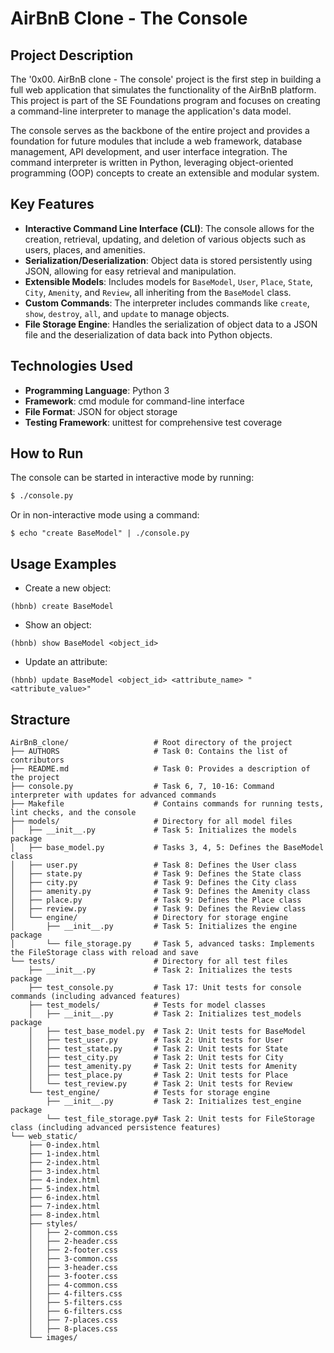# AirBnB Clone - The Console

## Project Description
The '0x00. AirBnB clone - The console' project is the first step in building a full web application that simulates the functionality of the AirBnB platform. This project is part of the SE Foundations program and focuses on creating a command-line interpreter to manage the application's data model.

The console serves as the backbone of the entire project and provides a foundation for future modules that include a web framework, database management, API development, and user interface integration. The command interpreter is written in Python, leveraging object-oriented programming (OOP) concepts to create an extensible and modular system.

## Key Features
- **Interactive Command Line Interface (CLI)**: The console allows for the creation, retrieval, updating, and deletion of various objects such as users, places, and amenities.
- **Serialization/Deserialization**: Object data is stored persistently using JSON, allowing for easy retrieval and manipulation.
- **Extensible Models**: Includes models for `BaseModel`, `User`, `Place`, `State`, `City`, `Amenity`, and `Review`, all inheriting from the `BaseModel` class.
- **Custom Commands**: The interpreter includes commands like `create`, `show`, `destroy`, `all`, and `update` to manage objects.
- **File Storage Engine**: Handles the serialization of object data to a JSON file and the deserialization of data back into Python objects.

## Technologies Used
- **Programming Language**: Python 3
- **Framework**: cmd module for command-line interface
- **File Format**: JSON for object storage
- **Testing Framework**: unittest for comprehensive test coverage

## How to Run
The console can be started in interactive mode by running:
```bash
$ ./console.py
```
Or in non-interactive mode using a command:
```
$ echo "create BaseModel" | ./console.py
```

## Usage Examples
- Create a new object:
```
(hbnb) create BaseModel
```
- Show an object:
```
(hbnb) show BaseModel <object_id>
```
- Update an attribute:
```
(hbnb) update BaseModel <object_id> <attribute_name> "<attribute_value>"
```

## Stracture
```
AirBnB_clone/                   # Root directory of the project
├── AUTHORS                     # Task 0: Contains the list of contributors
├── README.md                   # Task 0: Provides a description of the project
├── console.py                  # Task 6, 7, 10-16: Command interpreter with updates for advanced commands
├── Makefile                    # Contains commands for running tests, lint checks, and the console
├── models/                     # Directory for all model files
│   ├── __init__.py             # Task 5: Initializes the models package
│   ├── base_model.py           # Tasks 3, 4, 5: Defines the BaseModel class
│   ├── user.py                 # Task 8: Defines the User class
│   ├── state.py                # Task 9: Defines the State class
│   ├── city.py                 # Task 9: Defines the City class
│   ├── amenity.py              # Task 9: Defines the Amenity class
│   ├── place.py                # Task 9: Defines the Place class
│   ├── review.py               # Task 9: Defines the Review class
│   └── engine/                 # Directory for storage engine
│       ├── __init__.py         # Task 5: Initializes the engine package
│       └── file_storage.py     # Task 5, advanced tasks: Implements the FileStorage class with reload and save
└── tests/                      # Directory for all test files
    ├── __init__.py             # Task 2: Initializes the tests package
    ├── test_console.py         # Task 17: Unit tests for console commands (including advanced features)
    ├── test_models/            # Tests for model classes
    │   ├── __init__.py         # Task 2: Initializes test_models package
    │   ├── test_base_model.py  # Task 2: Unit tests for BaseModel
    │   ├── test_user.py        # Task 2: Unit tests for User
    │   ├── test_state.py       # Task 2: Unit tests for State
    │   ├── test_city.py        # Task 2: Unit tests for City
    │   ├── test_amenity.py     # Task 2: Unit tests for Amenity
    │   ├── test_place.py       # Task 2: Unit tests for Place
    │   └── test_review.py      # Task 2: Unit tests for Review
    └── test_engine/            # Tests for storage engine
        ├── __init__.py         # Task 2: Initializes test_engine package
        └── test_file_storage.py# Task 2: Unit tests for FileStorage class (including advanced persistence features)
└── web_static/
    ├── 0-index.html
    ├── 1-index.html
    ├── 2-index.html
    ├── 3-index.html
    ├── 4-index.html
    ├── 5-index.html
    ├── 6-index.html
    ├── 7-index.html
    ├── 8-index.html
    ├── styles/
    │   ├── 2-common.css
    │   ├── 2-header.css
    │   ├── 2-footer.css
    │   ├── 3-common.css
    │   ├── 3-header.css
    │   ├── 3-footer.css
    │   ├── 4-common.css
    │   ├── 4-filters.css
    │   ├── 5-filters.css
    │   ├── 6-filters.css
    │   ├── 7-places.css
    │   ├── 8-places.css
    └── images/

```

